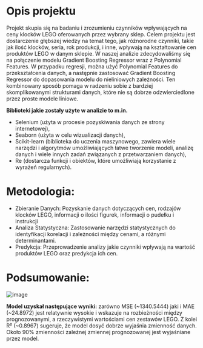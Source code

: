 # Opis projektu
Projekt skupia się na badaniu i zrozumieniu czynników wpływających na ceny klocków LEGO oferowanych przez wybrany sklep. Celem projektu jest dostarczenie głębszej wiedzy na temat tego, jak różnorodne czynniki, takie jak ilość klocków, seria, rok produkcji, i inne, wpływają na kształtowanie cen produktów LEGO w danym sklepie. W naszej analizie zdecydowaliśmy się na połączenie modelu Gradient Boosting Regressor wraz 
z Polynomial Features. W przypadku regresji, można użyć Polynomial Features do przekształcenia danych, a następnie zastosować Gradient Boosting Regressor do dopasowania modelu do nieliniowych zależności. Ten kombinowany sposób pomaga w radzeniu sobie z bardziej skomplikowanymi strukturami danych, które nie są dobrze odzwierciedlone przez proste modele liniowe.

**Biblioteki jakie zostały użyte w analizie to m.in.**
- Selenium (użyta w procesie pozyskiwania danych ze strony internetowej),
- Seaborn (użyta w celu wizualizacji danych),
- Scikit-learn (biblioteka do uczenia maszynowego, zawiera wiele narzędzi i algorytmów umożliwiających łatwe tworzenie modeli, analizę danych i wiele innych zadań związanych z przetwarzaniem danych),
- Re (dostarcza funkcji i obiektów, które umożliwiają korzystanie z wyrażeń regularnych).

# Metodologia:
-	Zbieranie Danych: Pozyskanie danych dotyczących cen, rodzajów klocków LEGO, informacji o ilości figurek, informacji o pudełku i instrukcji 
-	Analiza Statystyczna: Zastosowanie narzędzi statystycznych do identyfikacji korelacji i zależności między cenami, a różnymi determinantami.
-	Predykcja: Przeprowadzenie analizy jakie czynniki wpływają na wartość produktów LEGO oraz predykcja ich cen.

# Podsumowanie:

![image](https://github.com/user-attachments/assets/8eec27fd-53d2-458c-befb-d17ecead7c6e)

**Model uzyskał następujące wyniki:**
zarówno MSE (~1340.5444) jaki i MAE (~24.8972) jest relatywnie wysokie i wskazuje na rozbieżności między prognozowanymi, a rzeczywistymi wartościami cen zestawów LEGO. 
Z kolei R² (~0.8967) sugeruje, że model dosyć dobrze wyjaśnia zmienność danych. Około 90% zmienności zależnej zmiennej prognozowanej jest wyjaśniane przez model.
